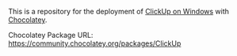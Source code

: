 This is a repository for the deployment of [ClickUp on Windows](https://github.com/asheroto/ClickUp) with [Chocolatey](https://chocolatey.org/).

Chocolatey Package URL: https://community.chocolatey.org/packages/ClickUp